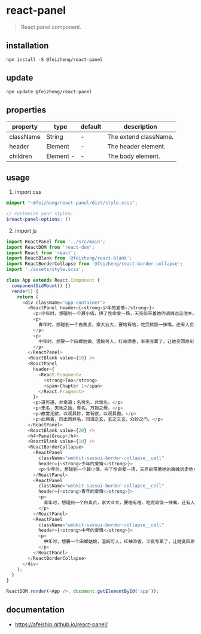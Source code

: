 # react-panel
> React panel component.

## installation
```shell
npm install -S @feizheng/react-panel
```

## update
```shell
npm update @feizheng/react-panel
```

## properties
| property  | type      | default | description           |
| --------- | --------- | ------- | --------------------- |
| className | String    | -       | The extend className. |
| header    | Element   | -       | The header element.   |
| children  | Element - | -       | The body element.     |

## usage
1. import css
  ```scss
  @import "~@feizheng/react-panel/dist/style.scss";

  // customize your styles:
  $react-panel-options: ()
  ```
2. import js
  ```js
  import ReactPanel from '../src/main';
  import ReactDOM from 'react-dom';
  import React from 'react';
  import ReactBlank from '@feizheng/react-blank';
  import ReactBorderCollapse from '@feizheng/react-border-collapse';
  import './assets/style.scss';

  class App extends React.Component {
    componentDidMount() {}
    render() {
      return (
        <div className="app-container">
          <ReactPanel header={<strong>少年的爱情</strong>}>
            <p>少年时，想碰到一个聂小倩，拼了性命爱一场，天亮前带着她的魂魄远走他乡。</p>
            <p>
              青年时，想碰到一个白素贞，家大业大，要啥有啥，吃完软饭一抹嘴，还有人负责把她关进雷峰塔。
            </p>
            <p>
              中年时，想要一个田螺姑娘，温婉可人，红袖添香，半夜写累了，让她变回原形，加干辣椒、花椒、姜、蒜片爆炒，淋入香油，起锅装盘。
            </p>
          </ReactPanel>
          <ReactBlank value={10} />
          <ReactPanel
            header={
              <React.Fragment>
                <strong>Tao</strong>
                <span>Chapter 1</span>
              </React.Fragment>
            }>
            <p>道可道，非常道；名可名，非常名。</p>
            <p>无名，天地之始，有名，万物之母。</p>
            <p>故常无欲，以观其妙，常有欲，以观其徼。</p>
            <p>此两者，同出而异名，同谓之玄，玄之又玄，众妙之门。</p>
          </ReactPanel>
          <ReactBlank value={20} />
          <h4>PanelGroup</h4>
          <ReactBlank value={10} />
          <ReactBorderCollapse>
            <ReactPanel
              className="webkit-sassui-border-collapse__cell"
              header={<strong>少年的爱情</strong>}>
              <p>少年时，想碰到一个聂小倩，拼了性命爱一场，天亮前带着她的魂魄远走他乡。</p>
            </ReactPanel>
            <ReactPanel
              className="webkit-sassui-border-collapse__cell"
              header={<strong>青年的爱情</strong>}>
              <p>
                青年时，想碰到一个白素贞，家大业大，要啥有啥，吃完软饭一抹嘴，还有人负责把她关进雷峰塔。
              </p>
            </ReactPanel>
            <ReactPanel
              className="webkit-sassui-border-collapse__cell"
              header={<strong>中年的爱情</strong>}>
              <p>
                中年时，想要一个田螺姑娘，温婉可人，红袖添香，半夜写累了，让她变回原形，加干辣椒、花椒、姜、蒜片爆炒，淋入香油，起锅装盘。
              </p>
            </ReactPanel>
          </ReactBorderCollapse>
        </div>
      );
    }
  }

  ReactDOM.render(<App />, document.getElementById('app'));
  ```

## documentation
- https://afeiship.github.io/react-panel/
